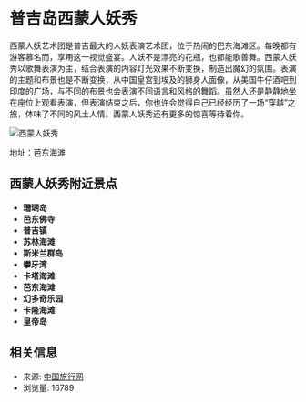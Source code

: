 # 普吉岛西蒙人妖秀

西蒙人妖艺术团是普吉最大的人妖表演艺术团，位于热闹的巴东海滩区。每晚都有游客慕名而，享用这一视觉盛宴。人妖不是漂亮的花瓶，也都能歌善舞。西蒙人妖秀以歌舞表演为主，结合表演的内容灯光效果不断变换，制造出魔幻的氛围。表演的主题和布景也是不断变换，从中国皇宫到埃及的狮身人面像，从美国牛仔酒吧到印度的广场，与不同的布景也会表演不同语言和风格的舞蹈。虽然人还是静静地坐在座位上观看表演，但表演结束之后，你也许会觉得自己已经经历了一场“穿越”之旅，体味了不同的风土人情。西蒙人妖秀还有更多的惊喜等待着你。

![西蒙人妖秀](http://www.zglxw.com/uploads/allimg/130422/151HKG6-0.jpg)

地址：芭东海滩

## 西蒙人妖秀附近景点

- **珊瑚岛**
- **芭东佛寺**
- **普吉镇**
- **苏林海滩**
- **斯米兰群岛**
- **攀牙湾**
- **卡塔海滩**
- **芭东海滩**
- **幻多奇乐园**
- **卡隆海滩**
- **皇帝岛**

## 相关信息

- 来源: [中国旅行网](http://www.zglxw.com/)
- 浏览量: 16789